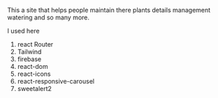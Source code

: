 This a site that helps people maintain there plants details management watering and so many more.


I used here

1.  react Router
2.  Tailwind
3.  firebase
4.  react-dom
5.  react-icons
6.  react-responsive-carousel
7.  sweetalert2
